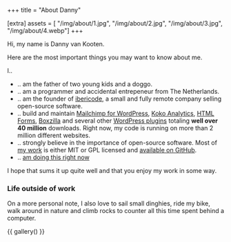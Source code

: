 +++
title = "About Danny"

[extra]
assets = [ "/img/about/1.jpg", "/img/about/2.jpg", "/img/about/3.jpg", "/img/about/4.webp"]
+++

Hi, my name is Danny van Kooten.

Here are the most important things you may want to know about me.

I..

- .. am the father of two young kids and a doggo.
- .. am a programmer and accidental entrepeneur from The Netherlands.
- .. am the founder of <a href="http://ibericode.com/">ibericode</a>, a small and fully remote company selling open-source software.
- .. build and maintain <a href="https://www.mc4wp.com/">Mailchimp for WordPress</a>, <a href="https://www.kokoanalytics.com/">Koko Analytics</a>, <a href="https://www.htmlformsplugin.com">HTML Forms</a>, <a href="https://boxzillaplugin.com/">Boxzilla</a> and several other <a href="/wordpress-plugins/">WordPress plugins</a> totaling <strong>well over 40 million</strong> downloads. Right now, my code is running on more than 2 million different websites.
- .. strongly believe in the importance of open-source software. Most of [my work](/projects) is either MIT or GPL licensed and <a href="https://github.com/dannyvankooten/">available on GitHub</a>.
- .. <a href="/now">am doing this right now</a>

I hope that sums it up quite well and that you enjoy my work in some way.

### Life outside of work

On a more personal note, I also love to sail small dinghies, ride my bike, walk around in nature and climb rocks to counter all this time spent behind a computer.

{{ gallery() }}